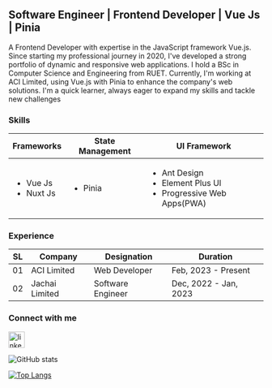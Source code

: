 <h2>Software Engineer | Frontend Developer | Vue Js | Pinia</h2>
<p>A Frontend Developer with expertise in the JavaScript framework Vue.js. Since starting my professional journey in 2020, I've developed a strong portfolio of dynamic and responsive web applications. I hold a BSc in Computer Science and Engineering from RUET. Currently, I'm working at ACI Limited, using Vue.js with Pinia to enhance the company's web solutions. I'm a quick learner, always eager to expand my skills and tackle new challenges</p>
<h3>Skills</h3>
<table>
    <thead>
        <tr>
            <th>Frameworks</th>
            <th>State Management</th>
            <th>UI Framework</th>
        </tr>
    </thead>
    <tbody>
        <tr>
            <td>
                <ul>
                    <li>Vue Js</li>
                    <li>Nuxt Js</li>
                </ul>
            </td>
            <td>
                <ul>
                    <li>Pinia</li>
                </ul>
            </td>
            <td>
                <ul>
                    <li>Ant Design</li>
                    <li>Element Plus UI</li>
                    <li>Progressive Web Apps(PWA)</li>
                </ul>
            </td>
        </tr>
    </tbody>
</table>
<h3>Experience</h3>
<table>
    <thead>
        <tr>
            <th>SL</th>
            <th>Company</th>
            <th>Designation</th>
            <th>Duration</th>
        </tr>
    </thead>
    <tbody>
        <tr>
            <td>01</td>
            <td>ACI Limited</td>
            <td>Web Developer</td>
            <td>Feb, 2023 - Present</td>
        </tr>
         <tr>
            <td>02</td>
            <td>Jachai Limited</td>
            <td>Software Engineer</td>
            <td>Dec, 2022 - Jan, 2023</td>
        </tr>
    </tbody>
</table>

<h3>Connect with me</h3>
<p>
    <a href="https://www.linkedin.com/in/subrinalisa14/" title="LinkedIn">
        <img
            src="https://cdn-icons-png.flaticon.com/256/174/174857.png"
            width="32" alt="linkedin" />
    </a>
</p>

![GitHub stats](https://github-readme-stats.vercel.app/api?username=subrinalisa&show_icons=true) 

[![Top Langs](https://github-readme-stats.vercel.app/api/top-langs/?username=subrinalisa)](https://github.com/anuraghazra/github-readme-stats) 



